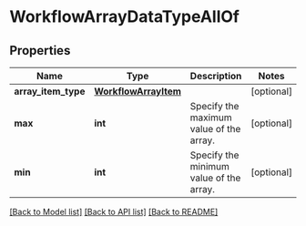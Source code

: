 # WorkflowArrayDataTypeAllOf

## Properties
Name | Type | Description | Notes
------------ | ------------- | ------------- | -------------
**array_item_type** | [**WorkflowArrayItem**](WorkflowArrayItem.md) |  | [optional] 
**max** | **int** | Specify the maximum value of the array.   | [optional] 
**min** | **int** | Specify the minimum value of the array.    | [optional] 

[[Back to Model list]](../README.md#documentation-for-models) [[Back to API list]](../README.md#documentation-for-api-endpoints) [[Back to README]](../README.md)


